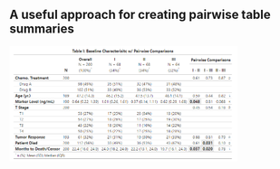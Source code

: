 ## A useful approach for creating pairwise table summaries
<img src="https://raw.githubusercontent.com/agstn/tbl/main/pairwise/trial_pairwise.png" width="80%" height="80%">
